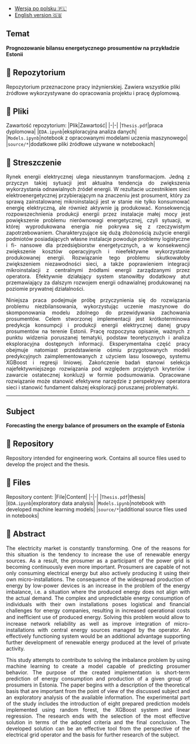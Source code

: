 * [Wersja po polsku 🇵🇱](#temat)
* [English version 🇬🇧](#subject)

## Temat
**Prognozowanie bilansu energetycznego prosumentów na przykładzie Estonii**

## :small_blue_diamond: Repozytorium
Repozytorium przeznaczone pracy inżynierskiej. Zawiera wszystkie pliki źródłowe wykorzystywane do opracowania projektu i pracę dyplomową.

## :small_blue_diamond: Pliki
Zawartość repozytorium:
|Plik|Zawartość|
|-|-|
|`Thesis.pdf`|praca dyplomowa|
|`EDA.ipynb`|eksploracyjna analiza danych|
|`Models.ipynb`|notebook z opracowanymi modelami uczenia maszynowego|
|`source/*`|dodatkowe pliki źródłowe używane w notebookach|

## :small_blue_diamond: Streszczenie
<div style="text-align: justify">
Rynek energii elektrycznej ulega nieustannym transformacjom. Jedną z przyczyn takiej sytuacji
jest aktualna tendencja do zwiększenia wykorzystania odnawialnych źródeł energii. W rezultacie
uczestnikiem sieci elektroenergetycznej przybierającym na znaczeniu jest prosument, który za sprawą
zainstalowanej mikroinstalacji jest w stanie nie tylko konsumować energię elektryczną, ale również
aktywnie ją produkować. Konsekwencją rozpowszechnienia produkcji energii przez instalacje małej
mocy jest powiększenie problemu nierównowagi energetycznej, czyli sytuacji, w której wyprodukowana
energia nie pokrywa się z rzeczywistym zapotrzebowaniem. Charakteryzujące się dużą złożonością
zużycie energii podmiotów posiadających własne instalacje powoduje problemy logistyczne i fi-
nansowe dla przedsiębiorstw energetycznych, a w konsekwencji zwiększenie kosztów operacyjnych
i nieefektywne wykorzystanie produkowanej energii. Rozwiązanie tego problemu skutkowałoby
zwiększeniem niezawodności sieci, a także poprawieniem integracji mikroinstalacji z centralnymi
źródłami energii zarządzanymi przez operatora. Efektywnie działający system stanowiłby dodatkowy
atut przemawiający za dalszym rozwojem energii odnawialnej produkowanej na poziomie prywatnej
działalności.

Niniejsza praca podejmuje próbę przyczynienia się do rozwiązania problemu niezbilansowania,
wykorzystując uczenie maszynowe do skomponowania modelu zdolnego do przewidywania zachowania
prosumentów. Celem stworzonej implementacji jest krótkoterminowa predykcja konsumpcji i produkcji
energii elektrycznej danej grupy prosumentów na terenie Estonii. Pracę rozpoczyna opisanie,
ważnych z punktu widzenia poruszanej tematyki, podstaw teoretycznych i analiza eksploracyjna
dostępnych informacji. Eksperymentalna część pracy obejmuje natomiast przedstawienie ośmiu
przygotowanych modeli predykcyjnych zaimplementowanych z użyciem lasu losowego, systemu
XGBoost i regresji liniowej. Zakończenie badań stanowi selekcja najefektywniejszego rozwiązania pod
względem przyjętych kryteriów i zawarcie ostatecznej konkluzji w formie podsumowania. Opracowane
rozwiązanie może stanowić efektywne narzędzie z perspektywy operatora sieci i stanowić fundament
dalszej eksploracji poruszanej problematyki.
</div>

***

## Subject
**Forecasting the energy balance of prosumers on the example of Estonia**

## :small_blue_diamond: Repository
Repository intended for engineering work. Contains all source files used to develop the project and the thesis.

## :small_blue_diamond: Files
Repository content:
|File|Content|
|-|-|
|`Thesis.pdf`|thesis|
|`EDA.ipynb`|exploratory data analysis|
|`Models.ipynb`|notebook with developed machine learning models|
|`source/*`|additional source files used in notebooks|

## :small_blue_diamond: Abstract

<div style="text-align: justify">
The electricity market is constantly transforming. One of the reasons for this situation is the tendency
to increase the use of renewable energy sources. As a result, the prosumer as a participant of the power
grid is becoming continuously even more important. Prosumers are capable of not only consuming
electrical energy but also actively producing it using their own micro-installations. The consequence
of the widespread production of energy by low-power devices is an increase in the problem of the
energy imbalance, i.e. a situation where the produced energy does not align with the actual demand.
The complex and unpredictable energy consumption of individuals with their own installations poses
logistical and financial challenges for energy companies, resulting in increased operational costs and
ineﬀicient use of produced energy. Solving this problem would allow to increase network reliability
as well as improve integration of micro-installations with central energy sources managed by the
operator. An effectively functioning system would be an additional advantage supporting further
development of renewable energy produced at the level of private activity.

This study attempts to contribute to solving the imbalance problem by using machine learning to
create a model capable of predicting prosumer behavior. The purpose of the created implementation is
short-term prediction of energy consumption and production of a given group of prosumers in Estonia.
The paper begins with a description of the theoretical basis that are important from the point of view
of the discussed subject and an exploratory analysis of the available information. The experimental
part of the study includes the introduction of eight prepared prediction models implemented using
random forest, the XGBoost system and linear regression. The research ends with the selection of
the most effective solution in terms of the adopted criteria and the final conclusion. The developed
solution can be an effective tool from the perspective of the electrical grid operator and the basis for
further research of the subject.
</div>

